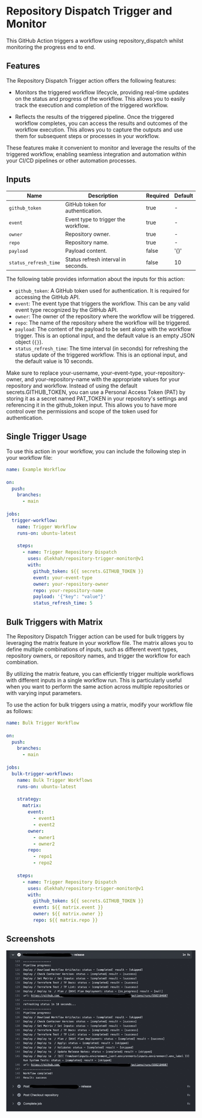 # Repository Dispatch Trigger and Monitor

This GitHub Action triggers a workflow using repository_dispatch whilst monitoring the progress end to end. 

## Features

The Repository Dispatch Trigger action offers the following features:

- Monitors the triggered workflow lifecycle, providing real-time updates on the status and progress of the workflow. This allows you to easily track the execution and completion of the triggered workflow.

- Reflects the results of the triggered pipeline. Once the triggered workflow completes, you can access the results and outcomes of the workflow execution. This allows you to capture the outputs and use them for subsequent steps or processes in your workflow.

These features make it convenient to monitor and leverage the results of the triggered workflow, enabling seamless integration and automation within your CI/CD pipelines or other automation processes.

## Inputs

| Name                | Description                         | Required | Default |
|---------------------|-------------------------------------|----------|---------|
| `github_token`      | GitHub token for authentication.    | true     | -       |
| `event`             | Event type to trigger the workflow. | true     | -       |
| `owner`             | Repository owner.                   | true     | -       |
| `repo`              | Repository name.                    | true     | -       |
| `payload`           | Payload content.                    | false    | '{}'    |
| `status_refresh_time` | Status refresh interval in seconds.        | false    | 10      |

The following table provides information about the inputs for this action:

- `github_token`: A GitHub token used for authentication. It is required for accessing the GitHub API.
- `event`: The event type that triggers the workflow. This can be any valid event type recognized by the GitHub API.
- `owner`: The owner of the repository where the workflow will be triggered.
- `repo`: The name of the repository where the workflow will be triggered.
- `payload`: The content of the payload to be sent along with the workflow trigger. This is an optional input, and the default value is an empty JSON object (`{}`).
- `status_refresh_time`: The time interval (in seconds) for refreshing the status update of the triggered workflow. This is an optional input, and the default value is 10 seconds.

Make sure to replace your-username, your-event-type, your-repository-owner, and your-repository-name with the appropriate values for your repository and workflow. Instead of using the default secrets.GITHUB_TOKEN, you can use a Personal Access Token (PAT) by storing it as a secret named PAT_TOKEN in your repository's settings and referencing it in the github_token input. This allows you to have more control over the permissions and scope of the token used for authentication.

## Single Trigger Usage

To use this action in your workflow, you can include the following step in your workflow file:

```yaml
name: Example Workflow

on:
  push:
    branches:
      - main

jobs:
  trigger-workflow:
    name: Trigger Workflow
    runs-on: ubuntu-latest

    steps:
      - name: Trigger Repository Dispatch
        uses: dlekhah/repository-trigger-monitor@v1
        with:
          github_token: ${{ secrets.GITHUB_TOKEN }}
          event: your-event-type
          owner: your-repository-owner
          repo: your-repository-name
          payload: '{"key": "value"}'
          status_refresh_time: 5
```

## Bulk Triggers with Matrix

The Repository Dispatch Trigger action can be used for bulk triggers by leveraging the matrix feature in your workflow file. The matrix allows you to define multiple combinations of inputs, such as different event types, repository owners, or repository names, and trigger the workflow for each combination.

By utilizing the matrix feature, you can efficiently trigger multiple workflows with different inputs in a single workflow run. This is particularly useful when you want to perform the same action across multiple repositories or with varying input parameters.

To use the action for bulk triggers using a matrix, modify your workflow file as follows:

```yaml
name: Bulk Trigger Workflow

on:
  push:
    branches:
      - main

jobs:
  bulk-trigger-workflows:
    name: Bulk Trigger Workflows
    runs-on: ubuntu-latest

    strategy:
      matrix:
        event:
          - event1
          - event2
        owner:
          - owner1
          - owner2
        repo:
          - repo1
          - repo2

    steps:
      - name: Trigger Repository Dispatch
        uses: dlekhah/repository-trigger-monitor@v1
        with:
          github_token: ${{ secrets.GITHUB_TOKEN }}
          event: ${{ matrix.event }}
          owner: ${{ matrix.owner }}
          repo: ${{ matrix.repo }}
```

## Screenshots
![Example - Successful run](./screenshots/B89D7BEE-E943-44A5-BE4D-70F7BC1D9648.jpeg)
